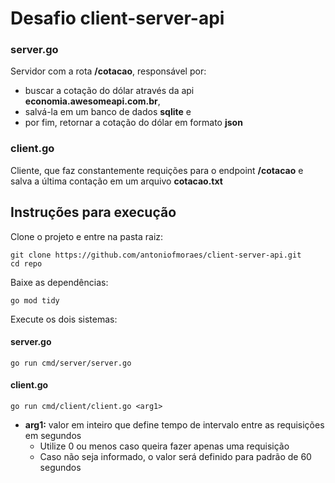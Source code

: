 # Desafio client-server-api

### server.go
Servidor com a rota **/cotacao**, responsável por:
 - buscar a cotação do dólar através da api **economia.awesomeapi.com.br**, 
 - salvá-la em um banco de dados **sqlite** e
 - por fim, retornar a cotação do dólar em formato **json**
 
### client.go
Cliente, que faz constantemente requições para o endpoint **/cotacao** e salva a última contação em um arquivo **cotacao.txt**

## Instruções para execução
Clone o projeto e entre na pasta raiz:
```
git clone https://github.com/antoniofmoraes/client-server-api.git
cd repo
```
Baixe as dependências:
```
go mod tidy
```
Execute os dois sistemas:
#### server.go
```
go run cmd/server/server.go
```
#### client.go
```
go run cmd/client/client.go <arg1>
```
- **arg1:** valor em inteiro que define tempo de intervalo entre as requisições em segundos
	- Utilize 0 ou menos caso queira fazer apenas uma requisição
	- Caso não seja informado, o valor será definido para padrão de 60 segundos
